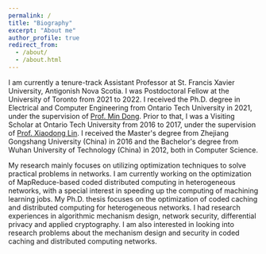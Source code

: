 ```yaml
---
permalink: /
title: "Biography"
excerpt: "About me"
author_profile: true
redirect_from: 
  - /about/
  - /about.html
---
```


I am currently a tenure-track Assistant Professor at St. Francis Xavier University, Antigonish Nova Scotia. I was Postdoctoral Fellow at the University of Toronto from 2021 to 2022. I received the Ph.D. degree in Electrical and Computer Engineering from Ontario Tech University in 2021, under the supervision of [Prof. Min Dong](https://faculty.ontariotechu.ca/dong/). Prior to that, I was a Visiting Scholar at Ontario Tech University from 2016 to 2017, under the supervision of [Prof. Xiaodong Lin](https://socs.uoguelph.ca/~xlin08). I received the Master's degree from Zhejiang Gongshang University (China) in 2016 and the Bachelor's degree from Wuhan University of Technology (China) in 2012, both in Computer Science.

My research mainly focuses on utilizing optimization techniques to solve practical problems in networks. I am currently working on the optimization of MapReduce-based coded distributed computing in heterogeneous networks, with a special interest in speeding up the computing of machining learning jobs. My Ph.D. thesis focuses on the optimization of coded caching and distributed computing for heterogeneous networks. I had research experiences in algorithmic mechanism design, network security, differential privacy and applied cryptography. I am also interested in looking into research problems about the mechanism design and security in coded caching and distributed computing networks. 
